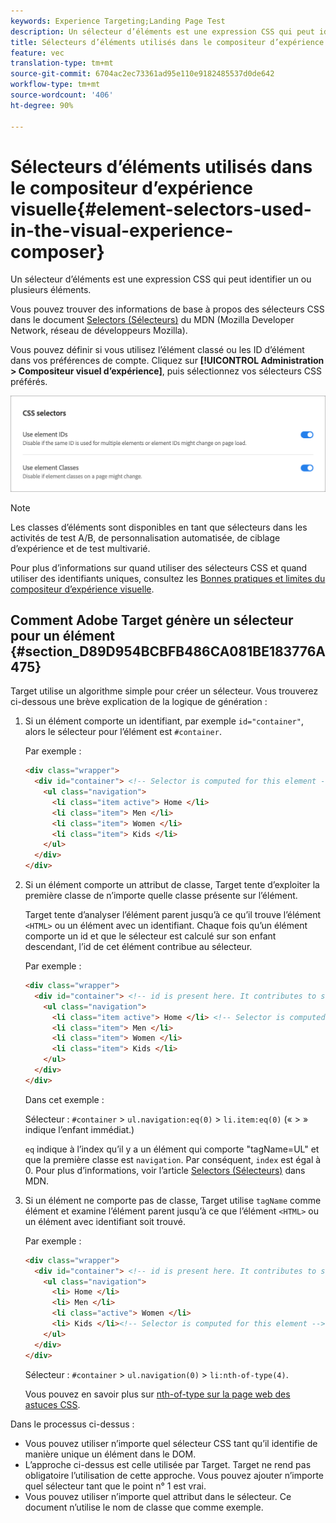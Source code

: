 ```yaml
---
keywords: Experience Targeting;Landing Page Test
description: Un sélecteur d’éléments est une expression CSS qui peut identifier un ou plusieurs éléments.
title: Sélecteurs d’éléments utilisés dans le compositeur d’expérience visuelle
feature: vec
translation-type: tm+mt
source-git-commit: 6704ac2ec73361ad95e110e9182485537d0de642
workflow-type: tm+mt
source-wordcount: '406'
ht-degree: 90%

---
```



# Sélecteurs d’éléments utilisés dans le compositeur d’expérience visuelle{#element-selectors-used-in-the-visual-experience-composer}

Un sélecteur d’éléments est une expression CSS qui peut identifier un ou plusieurs éléments.

Vous pouvez trouver des informations de base à propos des sélecteurs CSS dans le document [Selectors (Sélecteurs)](https://developer.mozilla.org/en-US/docs/Web/Guide/CSS/Getting_started/Selectors) du MDN (Mozilla Developer Network, réseau de développeurs Mozilla).

Vous pouvez définir si vous utilisez l’élément classé ou les ID d’élément dans vos préférences de compte. Cliquez sur **[!UICONTROL Administration > Compositeur visuel d’expérience]**, puis sélectionnez vos sélecteurs CSS préférés.

![](assets/css_selectors.png)

>[!NOTE]
>
>Les classes d’éléments sont disponibles en tant que sélecteurs dans les activités de test A/B, de personnalisation automatisée, de ciblage d’expérience et de test multivarié.

Pour plus d’informations sur quand utiliser des sélecteurs CSS et quand utiliser des identifiants uniques, consultez les [Bonnes pratiques et limites du compositeur d’expérience visuelle](/help/c-experiences/c-visual-experience-composer/experience-composer-best-practices.md#concept_E284B3F704C04406B174D9050A2528A6).

## Comment Adobe Target génère un sélecteur pour un élément {#section_D89D954BCBFB486CA081BE183776A475}

Target utilise un algorithme simple pour créer un sélecteur. Vous trouverez ci-dessous une brève explication de la logique de génération :

1. Si un élément comporte un identifiant, par exemple `id="container"`, alors le sélecteur pour l’élément est `#container`.

   Par exemple :

   ```html
   <div class="wrapper">
     <div id="container"> <!-- Selector is computed for this element -->
       <ul class="navigation">
         <li class="item active"> Home </li>
         <li class="item"> Men </li>
         <li class="item"> Women </li>
         <li class="item"> Kids </li>
       </ul>
     </div>
   </div>
   ```

1. Si un élément comporte un attribut de classe, Target tente d’exploiter la première classe de n’importe quelle classe présente sur l’élément.

   Target tente d’analyser l’élément parent jusqu’à ce qu’il trouve l’élément `<HTML>` ou un élément avec un identifiant. Chaque fois qu’un élément comporte un id et que le sélecteur est calculé sur son enfant descendant, l’id de cet élément contribue au sélecteur.

   Par exemple :

   ```html
   <div class="wrapper">
     <div id="container"> <!-- id is present here. It contributes to selector -->
       <ul class="navigation">
         <li class="item active"> Home </li> <!-- Selector is computed for this element -->
         <li class="item"> Men </li>
         <li class="item"> Women </li>
         <li class="item"> Kids </li>
       </ul>
     </div>
   </div>
   ```

   Dans cet exemple :

   Sélecteur : `#container` > `ul.navigation:eq(0)` > `li.item:eq(0)` (« > » indique l’enfant immédiat.)

   `eq` indique à l’index qu’il y a un élément qui comporte &quot;tagName=UL&quot; et que la première classe est `navigation`. Par conséquent, `index` est égal à 0. Pour plus d’informations, voir l’article [Selectors (Sélecteurs)](https://developer.mozilla.org/en-US/docs/Web/Guide/CSS/Getting_started/Selectors) dans MDN.

1. Si un élément ne comporte pas de classe, Target utilise `tagName` comme élément et examine l’élément parent jusqu’à ce que l’élément `<HTML>` ou un élément avec identifiant soit trouvé.

   Par exemple :

   ```html
   <div class="wrapper">
     <div id="container"> <!-- id is present here. It contributes to selector -->
       <ul class="navigation">
         <li> Home </li>
         <li> Men </li>
         <li class="active"> Women </li>
         <li> Kids </li><!-- Selector is computed for this element -->
       </ul>
     </div>
   </div>
   ```

   Sélecteur : `#container` > `ul.navigation(0)` > `li:nth-of-type(4)`.

   Vous pouvez en savoir plus sur [nth-of-type sur la page web des astuces CSS](https://css-tricks.com/almanac/selectors/n/nth-of-type/).

Dans le processus ci-dessus :

* Vous pouvez utiliser n’importe quel sélecteur CSS tant qu’il identifie de manière unique un élément dans le DOM.
* L’approche ci-dessus est celle utilisée par Target. Target ne rend pas obligatoire l’utilisation de cette approche. Vous pouvez ajouter n’importe quel sélecteur tant que le point n° 1 est vrai.
* Vous pouvez utiliser n’importe quel attribut dans le sélecteur. Ce document n’utilise le nom de classe que comme exemple.

